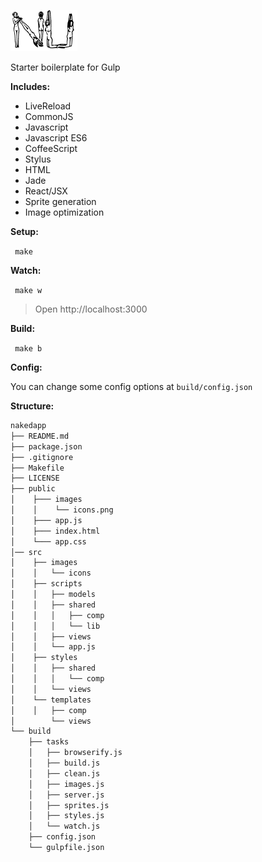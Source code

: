 ![nu](public/images/nu.png)

Starter boilerplate for Gulp

__Includes:__
  * LiveReload
  * CommonJS
  * Javascript
  * Javascript ES6
  * CoffeeScript
  * Stylus
  * HTML
  * Jade
  * React/JSX
  * Sprite generation
  * Image optimization

__Setup:__

` make`

__Watch:__

` make w`
  
  > Open http://localhost:3000

__Build:__

` make b`

__Config:__

You can change some config options at `build/config.json`

__Structure:__

````bash
nakedapp
├── README.md
├── package.json
├── .gitignore
├── Makefile
├── LICENSE
├── public
│    ├─── images
│    │    └── icons.png
│    ├─── app.js
│    ├─── index.html
│    └─── app.css
│── src
│    ├── images
│    │   └── icons
│    ├── scripts
│    │   ├── models
│    │   ├── shared
│    │   │   ├── comp
│    │   │   └── lib
│    │   ├── views
│    │   └── app.js
│    ├── styles
│    │   ├── shared
│    │   │   └── comp
│    │   └── views
│    └── templates
│    │   ├── comp
│        └── views
└── build
    ├── tasks
    │   ├── browserify.js
    │   ├── build.js
    │   ├── clean.js
    │   ├── images.js
    │   ├── server.js
    │   ├── sprites.js
    │   ├── styles.js
    │   └── watch.js
    ├── config.json
    └── gulpfile.json
````
